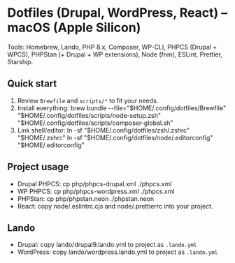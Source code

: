 # Dotfiles (Drupal, WordPress, React) – macOS (Apple Silicon)

Tools: Homebrew, Lando, PHP 8.x, Composer, WP-CLI, PHPCS (Drupal + WPCS), PHPStan (+ Drupal + WP extensions), Node (fnm), ESLint, Prettier, Starship.

## Quick start

1. Review `Brewfile` and `scripts/*` to fit your needs.
2. Install everything:
   brew bundle --file="$HOME/.config/dotfiles/Brewfile"
   "$HOME/.config/dotfiles/scripts/node-setup.zsh"
   "$HOME/.config/dotfiles/scripts/composer-global.sh"
3. Link shell/editor:
   ln -sf "$HOME/.config/dotfiles/zsh/.zshrc" "$HOME/.zshrc"
   ln -sf "$HOME/.config/dotfiles/node/.editorconfig" "$HOME/.editorconfig"

## Project usage

- Drupal PHPCS: cp php/phpcs-drupal.xml ./phpcs.xml
- WP PHPCS: cp php/phpcs-wordpress.xml ./phpcs.xml
- PHPStan: cp php/phpstan.neon ./phpstan.neon
- React: copy node/.eslintrc.cjs and node/.prettierrc into your project.

## Lando

- Drupal: copy lando/drupal9.lando.yml to project as `.lando.yml`
- WordPress: copy lando/wordpress.lando.yml to project as `.lando.yml`
